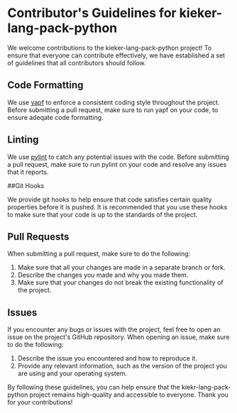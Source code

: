# Contributor's Guidelines for kieker-lang-pack-python

We welcome contributions to the kieker-lang-pack-python project! To ensure that everyone can contribute effectively, we have established a set of guidelines that all contributors should follow.

## Code Formatting

We use [yapf](https://github.com/google/yapf) to enforce a consistent coding style throughout the project. Before submitting a pull request, make sure to run yapf on your code, to ensure adeqate code formatting.

## Linting

We use [pylint](https://www.pylint.org/) to catch any potential issues with the code. Before submitting a pull request, make sure to run pylint on your code and resolve any issues that it reports.

##Git Hooks

We provide git hooks to help ensure that code satisfies certain quality properties before it is pushed. It is recommended that you use these hooks to make sure that your code is up to the standards of the project.

## Pull Requests

When submitting a pull request, make sure to do the following:

  1.  Make sure that all your changes are made in a separate branch or fork.
  2.  Describe the changes you made and why you made them.
  3. Make sure that your changes do not break the existing functionality of the project.

## Issues

If you encounter any bugs or issues with the project, feel free to open an issue on the project's GitHub repository. When opening an issue, make sure to do the following:

1. Describe the issue you encountered and how to reproduce it.
2. Provide any relevant information, such as the version of the project you are using and your operating system.

By following these guidelines, you can help ensure that the kiekr-lang-pack-python project remains high-quality and accessible to everyone. Thank you for your contributions!
